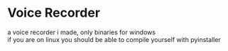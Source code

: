 # Voice Recorder
a voice recorder i made, only binaries for windows <br>
if you are on linux you should be able to compile yourself with pyinstaller